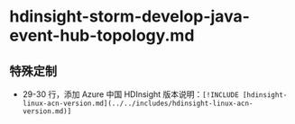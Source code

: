 # hdinsight-storm-develop-java-event-hub-topology.md

## 特殊定制

* 29-30 行，添加 Azure 中国 HDInsight 版本说明：`[!INCLUDE [hdinsight-linux-acn-version.md](../../includes/hdinsight-linux-acn-version.md)]`